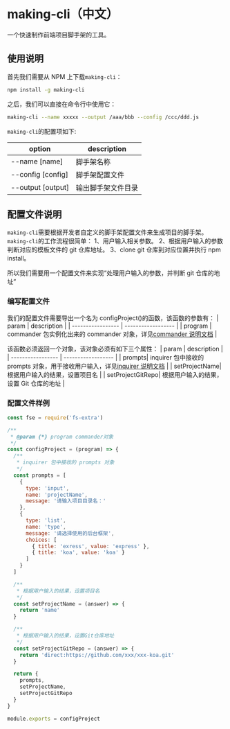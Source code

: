 # making-cli（中文）

一个快速制作前端项目脚手架的工具。

## 使用说明

首先我们需要从 NPM 上下载`making-cli`：

```bash
npm install -g making-cli
```

之后，我们可以直接在命令行中使用它：

```bash
making-cli --name xxxxx --output /aaa/bbb --config /ccc/ddd.js
```

`making-cli`的配置项如下:

| option            | description        |
| ----------------- | ------------------ |
| --name [name]     | 脚手架名称         |
| --config [config] | 脚手架配置文件     |
| --output [output] | 输出脚手架文件目录 |

## 配置文件说明

`making-cli`需要根据开发者自定义的脚手架配置文件来生成项目的脚手架。
`making-cli`的工作流程很简单：
1、用户输入相关参数。
2、根据用户输入的参数判断对应的模板文件的 git 仓库地址。
3、clone git 仓库到对应位置并执行 npm install。

所以我们需要用一个配置文件来实现“处理用户输入的参数，并判断 git 仓库的地址”

### 编写配置文件

我们的配置文件需要导出一个名为 configProject()的函数，该函数的参数有：
| param | description |
| ----------------- | ------------------ |
| program | commander 包实例化出来的 commander 对象，详见[commander 说明文档](https://www.npmjs.com/package/commander) |

该函数必须返回一个对象，该对象必须有如下三个属性：
| param | description |
| ----------------- | ------------------ |
| prompts| inquirer 包中接收的 prompts 对象，用于接收用户输入，详见[inquirer 说明文档](https://www.npmjs.com/package/inquirer) |
| setProjectName| 根据用户输入的结果，设置项目名 |
| setProjectGitRepo| 根据用户输入的结果，设置 Git 仓库的地址 |

### 配置文件样例

```javascript
const fse = require('fs-extra')

/**
 * @param {*} program commander对象
 */
const configProject = (program) => {
  /**
   * inquirer 包中接收的 prompts 对象
   */
  const prompts = [
    {
      type: 'input',
      name: 'projectName',
      message: '请输入项目目录名：'
    },
    {
      type: 'list',
      name: 'type',
      message: '请选择使用的后台框架',
      choices: [
        { title: 'exress', value: 'express' },
        { title: 'koa', value: 'koa' }
      ]
    }
  ]

  /**
   * 根据用户输入的结果，设置项目名
   */
  const setProjectName = (answer) => {
    return 'name'
  }

  /**
   * 根据用户输入的结果，设置Git仓库地址
   */
  const setProjectGitRepo = (answer) => {
    return 'direct:https://github.com/xxx/xxx-koa.git'
  }

  return {
    prompts,
    setProjectName,
    setProjectGitRepo
  }
}

module.exports = configProject
```